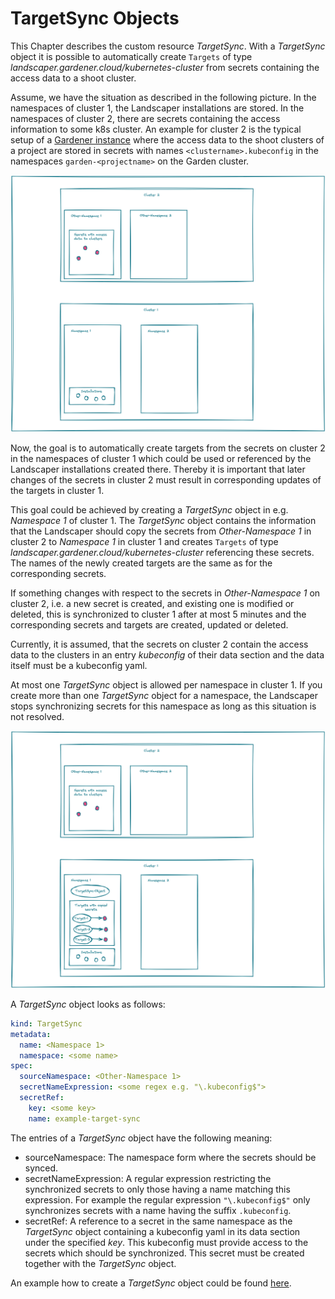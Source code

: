 # TargetSync Objects 

This Chapter describes the custom resource *TargetSync*. With a  *TargetSync* object it is possible to 
automatically create `Targets` of type *landscaper.gardener.cloud/kubernetes-cluster* from secrets containing 
the access data to a shoot cluster.

Assume, we have the situation as described in the following picture. In the namespaces of cluster 1, the Landscaper 
installations are stored. In the namespaces of cluster 2, there are secrets containing the access information to some
k8s cluster. An example for cluster 2 is the typical setup of a [Gardener instance](https://gardener.cloud/) where 
the access data to the shoot clusters of a project are stored in secrets with names `<clustername>.kubeconfig` in the
namespaces `garden-<projectname>` on the Garden cluster.

![targets-sync1](images/target-sync1.png)


Now, the goal is to automatically create targets from the secrets on cluster 2 in the namespaces of cluster 1 which
could be used or referenced by the Landscaper installations created there. Thereby it is important that later changes 
of the secrets in cluster 2 must result in corresponding updates of the targets in cluster 1.

This goal could be achieved by creating a *TargetSync* object in e.g. *Namespace 1* of cluster 1. The *TargetSync* object 
contains the information that the Landscaper should copy the secrets from *Other-Namespace 1* in cluster 2 
to *Namespace 1* in cluster 1 and creates `Targets` of type *landscaper.gardener.cloud/kubernetes-cluster* 
referencing these secrets. The names of the newly created targets are the same as for the corresponding secrets.

If something changes with respect to the secrets in *Other-Namespace 1* on cluster 2, i.e. a new secret is created,
and existing one is modified or deleted, this is synchronized to cluster 1 after at most 5 minutes and the 
corresponding secrets and targets are created, updated or deleted.

Currently, it is assumed, that the secrets on cluster 2 contain the access data to the clusters in an entry 
*kubeconfig* of their data section and the data itself must be a kubeconfig yaml.

At most one *TargetSync* object is allowed per namespace in cluster 1. If you create more than one *TargetSync* object 
for a namespace, the Landscaper stops synchronizing secrets for this namespace as long as this situation is not resolved.

![targets-sync2](images/target-sync2.png)

A *TargetSync* object looks as follows:

```yaml
kind: TargetSync
metadata:
  name: <Namespace 1>
  namespace: <some name>
spec:
  sourceNamespace: <Other-Namespace 1>
  secretNameExpression: <some regex e.g. "\.kubeconfig$">
  secretRef:
    key: <some key>
    name: example-target-sync
```

The entries of a *TargetSync* object have the following meaning:

- sourceNamespace: The namespace form where the secrets should be synced.
- secretNameExpression: A regular expression restricting the synchronized secrets to only those having a name
  matching this expression. For example the regular expression `"\.kubeconfig$"` only synchronizes secrets with a 
  name having the suffix `.kubeconfig`.
- secretRef: A reference to a secret in the same namespace as the *TargetSync* object containing a kubeconfig 
  yaml in its data section under the specified *key*. This kubeconfig must provide access to the secrets which 
  should be synchronized. This secret must be created together with the *TargetSync* object. 

An example how to create a *TargetSync* object could be found 
[here](https://github.com/gardener/landscaper-examples/tree/master/sync-targets).









